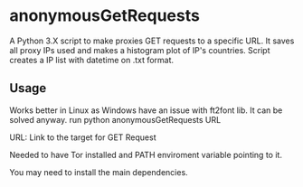 # anonymousGetRequests
A Python 3.X script to make proxies GET requests to a specific URL. It saves all proxy IPs used and makes a histogram plot of IP's countries.
Script creates a IP list with datetime on .txt format.

## Usage

Works better in Linux as Windows have an issue with ft2font lib. It can be solved anyway.
run python anonymousGetRequests URL

URL: Link to the target for GET Request

Needed to have Tor installed and PATH enviroment variable pointing to it. 

You may need to install the main dependencies.

